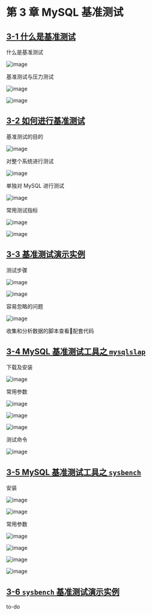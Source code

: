 # 第 3 章 MySQL 基准测试

## [3-1 什么是基准测试](https://coding.imooc.com/lesson/49.html#mid=407)

什么是基准测试

![image](https://gitee.com/mrhuangyuhui/images/raw/master/mysql-arch/3-1_%E5%9F%BA%E5%87%86%E6%B5%8B%E8%AF%95.jpg)

基准测试与压力测试

![image](https://gitee.com/mrhuangyuhui/images/raw/master/mysql-arch/3-1_%E5%9F%BA%E5%87%86%E6%B5%8B%E8%AF%95%E4%B8%8E%E5%8E%8B%E5%8A%9B%E6%B5%8B%E8%AF%951.jpg)

![image](https://gitee.com/mrhuangyuhui/images/raw/master/mysql-arch/3-1_%E5%9F%BA%E5%87%86%E6%B5%8B%E8%AF%95%E4%B8%8E%E5%8E%8B%E5%8A%9B%E6%B5%8B%E8%AF%952.jpg)

## [3-2 如何进行基准测试](https://coding.imooc.com/lesson/49.html#mid=408)

基准测试的目的

![image](https://gitee.com/mrhuangyuhui/images/raw/master/mysql-arch/3-2_%E5%9F%BA%E5%87%86%E6%B5%8B%E8%AF%95%E7%9A%84%E7%9B%AE%E7%9A%84.jpg)

对整个系统进行测试

![image](https://gitee.com/mrhuangyuhui/images/raw/master/mysql-arch/3-2_%E7%B3%BB%E7%BB%9F%E6%B5%8B%E8%AF%95.jpg)

单独对 MySQL 进行测试

![image](https://gitee.com/mrhuangyuhui/images/raw/master/mysql-arch/3-2_MySQL%E6%B5%8B%E8%AF%95.jpg)

常用测试指标

![image](https://gitee.com/mrhuangyuhui/images/raw/master/mysql-arch/3-2_%E6%B5%8B%E8%AF%95%E6%8C%87%E6%A0%871.jpg)

![image](https://gitee.com/mrhuangyuhui/images/raw/master/mysql-arch/3-2_%E6%B5%8B%E8%AF%95%E6%8C%87%E6%A0%872.jpg)

## [3-3 基准测试演示实例](https://coding.imooc.com/lesson/49.html#mid=409)

测试步骤

![image](https://gitee.com/mrhuangyuhui/images/raw/master/mysql-arch/3-3_%E6%B5%8B%E8%AF%95%E6%AD%A5%E9%AA%A41.jpg)

![image](https://gitee.com/mrhuangyuhui/images/raw/master/mysql-arch/3-3_%E6%B5%8B%E8%AF%95%E6%AD%A5%E9%AA%A42.jpg)

容易忽略的问题

![image](https://gitee.com/mrhuangyuhui/images/raw/master/mysql-arch/3-3_%E6%98%93%E5%BF%BD%E7%95%A5%E9%97%AE%E9%A2%98.jpg)

收集和分析数据的脚本查看配套代码

## [3-4 MySQL 基准测试工具之 `mysqlslap`](https://coding.imooc.com/lesson/49.html#mid=410)

下载及安装

![image](https://gitee.com/mrhuangyuhui/images/raw/master/mysql-arch/3-4_%E4%B8%8B%E8%BD%BD%E5%8F%8A%E5%AE%89%E8%A3%85.jpg)

常用参数

![image](https://gitee.com/mrhuangyuhui/images/raw/master/mysql-arch/3-4_%E5%B8%B8%E7%94%A8%E5%8F%82%E6%95%B01.jpg)

![image](https://gitee.com/mrhuangyuhui/images/raw/master/mysql-arch/3-4_%E5%B8%B8%E7%94%A8%E5%8F%82%E6%95%B02.jpg)

![image](https://gitee.com/mrhuangyuhui/images/raw/master/mysql-arch/3-4_%E5%B8%B8%E7%94%A8%E5%8F%82%E6%95%B03.jpg)

测试命令

![image](https://gitee.com/mrhuangyuhui/images/raw/master/mysql-arch/3-4_%E6%B5%8B%E8%AF%95%E5%91%BD%E4%BB%A4.jpg)

## [3-5 MySQL 基准测试工具之 `sysbench`](https://coding.imooc.com/lesson/49.html#mid=411)

安装

![image](https://gitee.com/mrhuangyuhui/images/raw/master/mysql-arch/3-5_%E5%AE%89%E8%A3%851.jpg)

![image](https://gitee.com/mrhuangyuhui/images/raw/master/mysql-arch/3-5_%E5%AE%89%E8%A3%852.jpg)

常用参数

![image](https://gitee.com/mrhuangyuhui/images/raw/master/mysql-arch/3-5_%E5%B8%B8%E7%94%A8%E5%8F%82%E6%95%B01.jpg)

![image](https://gitee.com/mrhuangyuhui/images/raw/master/mysql-arch/3-5_%E5%B8%B8%E7%94%A8%E5%8F%82%E6%95%B02.jpg)

![image](https://gitee.com/mrhuangyuhui/images/raw/master/mysql-arch/3-5_%E5%B8%B8%E7%94%A8%E5%8F%82%E6%95%B03.jpg)

![image](https://gitee.com/mrhuangyuhui/images/raw/master/mysql-arch/3-5_%E5%B8%B8%E7%94%A8%E5%8F%82%E6%95%B04.jpg)

## [3-6 `sysbench` 基准测试演示实例](https://coding.imooc.com/lesson/49.html#mid=412)

to-do